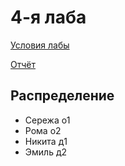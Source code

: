 # 4-я лаба

[Условия лабы](https://t.me/c/2372845079/802)

[Отчёт](https://docs.google.com/document/d/1epGZF1Q9Pda8-jzFPJdK47ROwJnSHgkK3HDCsu7pTHk/edit?usp=sharing)

## Распределение
- Сережа о1
- Рома о2
- Никита д1
- Эмиль д2